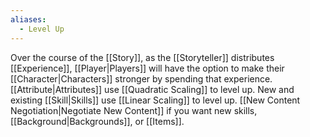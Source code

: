 ```yaml
---
aliases:
  - Level Up
---
```

Over the course of the [[Story]], as the [[Storyteller]] distributes [[Experience]], [[Player|Players]] will have the option to make their [[Character|Characters]] stronger by spending that experience. [[Attribute|Attributes]] use [[Quadratic Scaling]] to level up. New and existing [[Skill|Skills]] use [[Linear Scaling]] to level up. [[New Content Negotiation|Negotiate New Content]] if you want new skills, [[Background|Backgrounds]], or [[Items]].